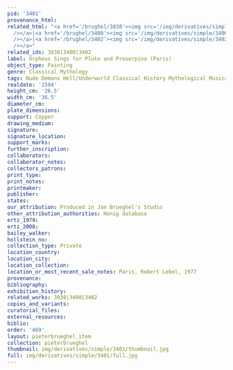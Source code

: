 ```yaml
---
pid: '3401'
provenance_html: 
related_html: "<a href='/brughel/3838'><img src='/img/derivatives/simple/3838/thumbnail.jpg'
  /></a>|<a href='/brughel/3400'><img src='/img/derivatives/simple/3400/thumbnail.jpg'
  /></a>|<a href='/brughel/3402'><img src='/img/derivatives/simple/3402/thumbnail.jpg'
  /></a>"
related_ids: 3838|3400|3402
label: Orpheus Sings for Pluto and Proserpina (Paris)
object_type: Painting
genre: Classical Mythology
tags: Nude Demons Hell/Underworld Classical History Mythological Musical_instruments
realdate: '1594'
height_cm: '26.5'
width_cm: '36.5'
diameter_cm: 
plate_dimensions: 
support: Copper
drawing_medium: 
signature: 
signature_location: 
support_marks: 
further_inscription: 
collaborators: 
collaborator_notes: 
collectors_patrons: 
print_type: 
print_notes: 
printmaker: 
publisher: 
states: 
our_attribution: Produced in Jan Brueghel's Studio
other_attribution_authorities: Honig database
ertz_1979: 
ertz_2008: 
bailey_walker: 
hollstein_no: 
collection_type: Private
location_country: 
location_city: 
location_collection: 
location_or_most_recent_sale_notes: Paris, Robert Lebel, 1977
provenance: 
bibliography: 
exhibition_history: 
related_works: 3838|3400|3402
copies_and_variants: 
curatorial_files: 
external_resources: 
biblio: 
order: '469'
layout: pieterbrueghel_item
collection: pieterbrueghel
thumbnail: img/derivatives/simple/3401/thumbnail.jpg
full: img/derivatives/simple/3401/full.jpg
---
```

